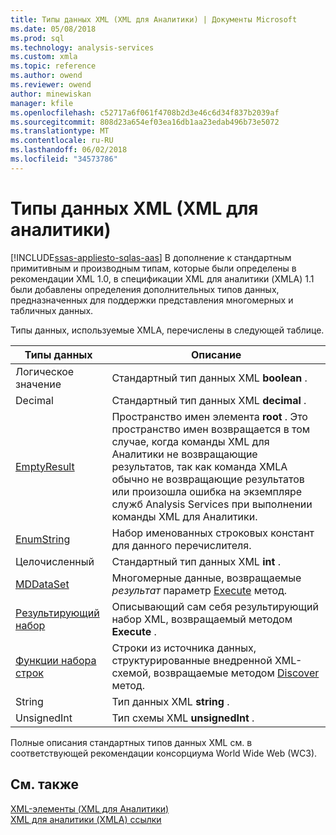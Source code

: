 ```yaml
---
title: Типы данных XML (XML для Аналитики) | Документы Microsoft
ms.date: 05/08/2018
ms.prod: sql
ms.technology: analysis-services
ms.custom: xmla
ms.topic: reference
ms.author: owend
ms.reviewer: owend
author: minewiskan
manager: kfile
ms.openlocfilehash: c52717a6f061f4708b2d3e46c6d34f837b2039af
ms.sourcegitcommit: 808d23a654ef03ea16db1aa23edab496b73e5072
ms.translationtype: MT
ms.contentlocale: ru-RU
ms.lasthandoff: 06/02/2018
ms.locfileid: "34573786"
---
```

# <a name="xml-data-types-xmla"></a>Типы данных XML (XML для аналитики)
[!INCLUDE[ssas-appliesto-sqlas-aas](../../../includes/ssas-appliesto-sqlas-aas.md)]
  В дополнение к стандартным примитивным и производным типам, которые были определены в рекомендации XML 1.0, в спецификации XML для аналитики (XMLA) 1.1 были добавлены определения дополнительных типов данных, предназначенных для поддержки представления многомерных и табличных данных.  
  
 Типы данных, используемые XMLA, перечислены в следующей таблице.  
  
|Типы данных|Описание|  
|----------------|-----------------|  
|Логическое значение|Стандартный тип данных XML **boolean** .|  
|Decimal|Стандартный тип данных XML **decimal** .|  
|[EmptyResult](../../../analysis-services/xmla/xml-data-types/emptyresult-data-type-xmla.md)|Пространство имен элемента **root** . Это пространство имен возвращается в том случае, когда команды XML для Аналитики не возвращающие результатов, так как команда XMLA обычно не возвращающие результатов или произошла ошибка на экземпляре служб Analysis Services при выполнении команды XML для Аналитики.|  
|[EnumString](../../../analysis-services/xmla/xml-data-types/enumstring-data-type-xmla.md)|Набор именованных строковых констант для данного перечислителя.|  
|Целочисленный|Стандартный тип данных XML **int** .|  
|[MDDataSet](../../../analysis-services/xmla/xml-data-types/mddataset-data-type-xmla.md)|Многомерные данные, возвращаемые *результат* параметр [Execute](../../../analysis-services/xmla/xml-elements-methods-execute.md) метод.|  
|[Результирующий набор](../../../analysis-services/xmla/xml-data-types/resultset-data-type-xmla.md)|Описывающий сам себя результирующий набор XML, возвращаемый методом **Execute** .|  
|[Функции набора строк](../../../analysis-services/xmla/xml-data-types/rowset-data-type-xmla.md)|Строки из источника данных, структурированные внедренной XML-схемой, возвращаемые методом [Discover](../../../analysis-services/xmla/xml-elements-methods-discover.md) метод.|  
|String|Тип данных XML **string** .|  
|UnsignedInt|Тип схемы XML **unsignedInt** .|  
  
 Полные описания стандартных типов данных XML см. в соответствующей рекомендации консорциума World Wide Web (WC3).  
  
## <a name="see-also"></a>См. также
 [XML-элементы &#40;XML для Аналитики&#41;](http://msdn.microsoft.com/library/40ab2360-efb6-4ba6-bf23-e84964e51008)   
 [XML для аналитики &#40;XMLA&#41; ссылки](../../../analysis-services/xmla/xml-for-analysis-xmla-reference.md)  
  
  
